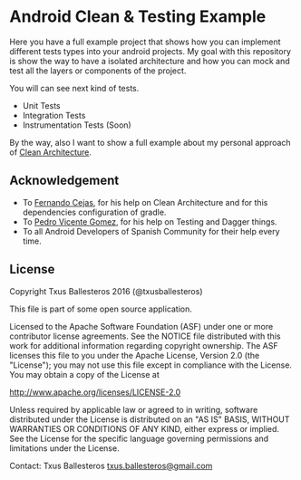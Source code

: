 Android Clean & Testing Example
===============================

Here you have a full example project that shows how you can implement different tests types into your android projects. My goal with this repository is show the way to have a isolated architecture and how you can mock and test all the layers or components of the project.

You will can see next kind of tests.

* Unit Tests
* Integration Tests
* Instrumentation Tests (Soon)

By the way, also I want to show a full example about my personal approach of [Clean Architecture](https://blog.8thlight.com/uncle-bob/2012/08/13/the-clean-architecture.html).
 
## Acknowledgement

* To [Fernando Cejas](https://github.com/android10), for his help on Clean Architecture and for this dependencies configuration of gradle.
* To [Pedro Vicente Gomez](https://github.com/pedrovgs), for his help on Testing and Dagger things.
* To all Android Developers of Spanish Community for their help every time. 
    
## License

Copyright Txus Ballesteros 2016 (@txusballesteros)

This file is part of some open source application.

Licensed to the Apache Software Foundation (ASF) under one
or more contributor license agreements.  See the NOTICE file
distributed with this work for additional information
regarding copyright ownership.  The ASF licenses this file
to you under the Apache License, Version 2.0 (the
"License"); you may not use this file except in compliance
with the License.  You may obtain a copy of the License at

  http://www.apache.org/licenses/LICENSE-2.0

Unless required by applicable law or agreed to in writing,
software distributed under the License is distributed on an
"AS IS" BASIS, WITHOUT WARRANTIES OR CONDITIONS OF ANY
KIND, either express or implied.  See the License for the
specific language governing permissions and limitations
under the License.
 
Contact: Txus Ballesteros <txus.ballesteros@gmail.com>